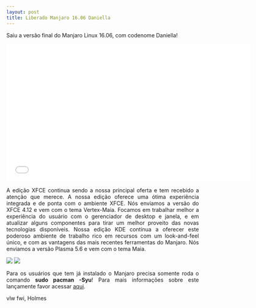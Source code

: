```yaml
---
layout: post
title: Liberado Manjaro 16.06 Daniella
---
```


<p style="text-align: justify;">Saiu a versão final do Manjaro Linux 16.06, com codenome Daniella!</p>

<iframe width="640" height="360" src="//www.youtube.com/embed/2TJA4lzmCs0?feature=player_detailpage" frameborder="0" allowfullscreen></iframe>

<p style="text-align: justify;">A edição XFCE continua sendo a nossa principal oferta e tem recebido a atenção que merece. A nossa edição oferece uma ótima experiência integrada e de ponta com o ambiente XFCE. Nós enviamos a versão do XFCE 4.12 e vem com o tema Vertex-Maia. Focamos em trabalhar melhor a experiência do usuário com o gerenciador de desktop e janela, e em atualizar alguns componentes para tirar um melhor proveito das novas tecnologias disponíveis. Nossa edição KDE continua a oferecer este poderoso ambiente de trabalho rico em recursos com um look-and-feel único, e com as vantagens das mais recentes ferramentas do Manjaro. Nós enviamos a versão Plasma 5.6 e vem com o tema Maia.</p>

<img src="https://manjaro.github.io/images/manjaro-16.06.jpg">

<img src="http://www.auplod.com/u/lduaop7f27c.png">

<p style="text-align: justify;">Para os usuários que tem já instalado o Manjaro precisa somente roda o comando <strong>sudo pacman -Syu</strong>! Para mais informações sobre este lançamente favor acessar <a href="https://forum.manjaro.org/t/stable-release-manjaro-16-06/3288">aqui</a>.</p>

vlw fwi, Holmes